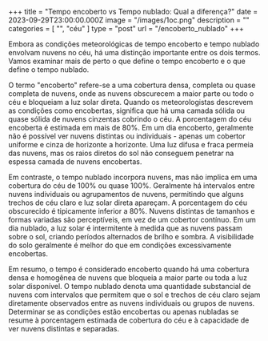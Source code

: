 +++
title = "Tempo encoberto vs Tempo nublado: Qual a diferença?"
date = 2023-09-29T23:00:00.000Z
image = "/images/1oc.png"
description = ""
categories = [ "", "céu" ]
type = "post"
url = "/encoberto_nublado"
+++

Embora as condições meteorológicas de tempo encoberto e tempo nublado envolvam nuvens no céu, há uma distinção importante entre os dois termos. Vamos examinar mais de perto o que define o tempo encoberto e o que define o tempo nublado.

O termo "encoberto" refere-se a uma cobertura densa, completa ou quase completa de nuvens, onde as nuvens obscurecem a maior parte ou todo o céu e bloqueiam a luz solar direta. Quando os meteorologistas descrevem as condições como encobertas, significa que há uma camada sólida ou quase sólida de nuvens cinzentas cobrindo o céu. A porcentagem do céu encoberta é estimada em mais de 80%. Em um dia encoberto, geralmente não é possível ver nuvens distintas ou individuais - apenas um cobertor uniforme e cinza de horizonte a horizonte. Uma luz difusa e fraca permeia das nuvens, mas os raios diretos do sol não conseguem penetrar na espessa camada de nuvens encobertas.

Em contraste, o tempo nublado incorpora nuvens, mas não implica em uma cobertura do céu de 100% ou quase 100%. Geralmente há intervalos entre nuvens individuais ou agrupamentos de nuvens, permitindo que alguns trechos de céu claro e luz solar direta apareçam. A porcentagem do céu obscurecido é tipicamente inferior a 80%. Nuvens distintas de tamanhos e formas variadas são perceptíveis, em vez de um cobertor contínuo. Em um dia nublado, a luz solar é intermitente à medida que as nuvens passam sobre o sol, criando períodos alternados de brilho e sombra. A visibilidade do solo geralmente é melhor do que em condições excessivamente encobertas.

Em resumo, o tempo é considerado encoberto quando há uma cobertura densa e homogênea de nuvens que bloqueia a maior parte ou toda a luz solar disponível. O tempo nublado denota uma quantidade substancial de nuvens com intervalos que permitem que o sol e trechos de céu claro sejam diretamente observados entre as nuvens individuais ou grupos de nuvens. Determinar se as condições estão encobertas ou apenas nubladas se resume à porcentagem estimada de cobertura do céu e à capacidade de ver nuvens distintas e separadas.

